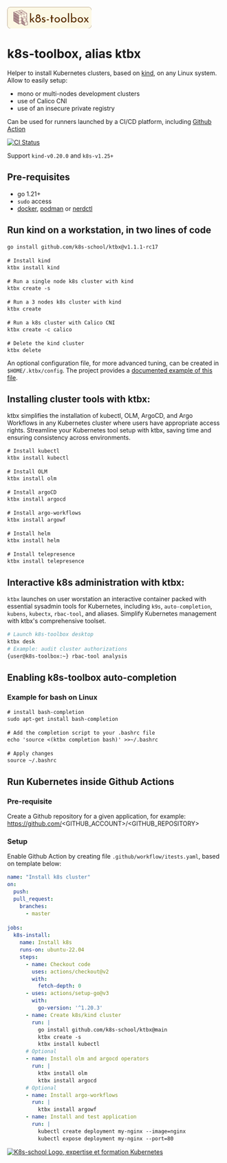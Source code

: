 [<img src="k8s-toolbox.png" alt="k8s-toolbox, all in one" height="50" />](https://github.com/k8s-school/ktbx)

# k8s-toolbox, alias ktbx

Helper to install Kubernetes clusters, based on [kind], on any Linux system. Allow to easily setup:
- mono or multi-nodes development clusters
- use of Calico CNI
- use of an insecure private registry

Can be used for runners launched by a  CI/CD platform, including [Github Action](https://github.com/k8s-school/k8s-toolbox/actions?query=workflow%3A"CI")

[![CI Status](https://github.com/k8s-school/ktbx/actions/workflows/e2e.yml/badge.svg?branch=main)](https://github.com/k8s-school/ktbx/actions/workflows/e2e.yml)

Support `kind-v0.20.0` and `k8s-v1.25+`

## Pre-requisites

- go 1.21+
- `sudo` access
- [docker], [podman] or [nerdctl]

## Run kind on a workstation, in two lines of code

```shell
go install github.com/k8s-school/ktbx@v1.1.1-rc17

# Install kind
ktbx install kind

# Run a single node k8s cluster with kind
ktbx create -s

# Run a 3 nodes k8s cluster with kind
ktbx create

# Run a k8s cluster with Calico CNI
ktbx create -c calico

# Delete the kind cluster
ktbx delete
```

An optional configuration file, for more advanced tuning, can be created in `$HOME/.ktbx/config`. The project provides a [documented example of this file](./dot-config.example).

## Installing cluster tools with ktbx:

ktbx simplifies the installation of kubectl, OLM, ArgoCD, and Argo Workflows in any Kubernetes cluster where users have appropriate access rights. Streamline your Kubernetes tool setup with ktbx, saving time and ensuring consistency across environments.

```shell
# Install kubectl
ktbx install kubectl

# Install OLM
ktbx install olm

# Install argoCD
ktbx install argocd

# Install argo-workflows
ktbx install argowf

# Install helm
ktbx install helm

# Install telepresence
ktbx install telepresence
```

## Interactive k8s administration with ktbx:

`ktbx` launches on user worstation an interactive container packed with essential sysadmin tools for Kubernetes, including `k9s`, `auto-completion`, `kubens`, `kubectx`, `rbac-tool`, and aliases. Simplify Kubernetes management with ktbx's comprehensive toolset.

```bash
# Launch k8s-toolbox desktop
ktbx desk
# Example: audit cluster authorizations
{user@k8s-toolbox:~} rbac-tool analysis
```

## Enabling k8s-toolbox auto-completion

### Example for bash on Linux

```shell
# install bash-completion
sudo apt-get install bash-completion

# Add the completion script to your .bashrc file
echo 'source <(ktbx completion bash)' >>~/.bashrc

# Apply changes
source ~/.bashrc
```

## Run Kubernetes inside Github Actions

### Pre-requisite

Create a Github repository for a given application, for example: https://github.com/<GITHUB_ACCOUNT>/<GITHUB_REPOSITORY>

### Setup

Enable Github Action by creating file `.github/workflow/itests.yaml`, based on template below:
```yaml
name: "Install k8s cluster"
on:
  push:
  pull_request:
    branches:
      - master

jobs:
  k8s-install:
    name: Install k8s
    runs-on: ubuntu-22.04
    steps:
      - name: Checkout code
        uses: actions/checkout@v2
        with:
          fetch-depth: 0
      - uses: actions/setup-go@v3
        with:
          go-version: '^1.20.3'
      - name: Create k8s/kind cluster
        run: |
          go install github.com/k8s-school/ktbx@main
          ktbx create -s
          ktbx install kubectl
      # Optional
      - name: Install olm and argocd operators
        run: |
          ktbx install olm
          ktbx install argocd
      # Optional
      - name: Install argo-workflows
        run: |
          ktbx install argowf
      - name: Install and test application
        run: |
          kubectl create deployment my-nginx --image=nginx
          kubectl expose deployment my-nginx --port=80
```

[kind]:https://github.com/kubernetes-sigs/kind
[docker]: https://www.docker.com/
[podman]: https://podman.io/
[nerdctl]: https://github.com/containerd/nerdctl
[<img src="http://k8s-school.fr/images/logo.svg" alt="K8s-school Logo, expertise et formation Kubernetes" height="50" />](https://k8s-school.fr)

